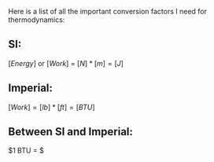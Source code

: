 Here is a list of all the important conversion factors I need for thermodynamics:
## SI:
$[Energy]$ or $[Work]$ = $[N]*[m]=[J]$

## Imperial:
$[Work]= [lb]*[ft]=[BTU]$

## Between SI and Imperial:
$1 BTU = $
